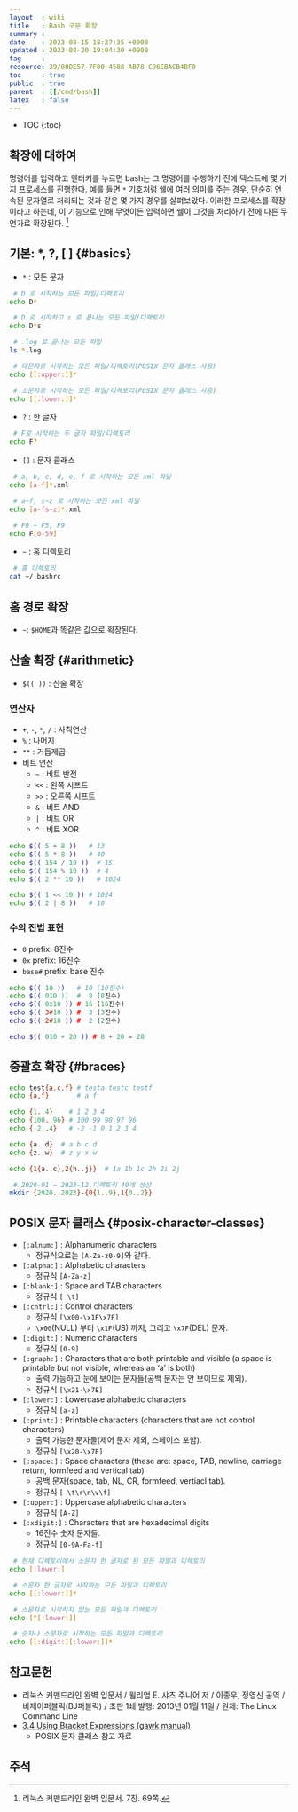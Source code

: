 ```yaml
---
layout  : wiki
title   : Bash 구문 확장
summary : 
date    : 2023-08-15 18:27:35 +0900
updated : 2023-08-20 19:04:30 +0900
tag     : 
resource: 39/80DE57-7F00-4588-AB78-C96EBACB4BF0
toc     : true
public  : true
parent  : [[/cmd/bash]]
latex   : false
---
```

* TOC
{:toc}

## 확장에 대하여

>
명령어를 입력하고 엔터키를 누르면 bash는 그 명령어를 수행하기 전에 텍스트에 몇 가지 프로세스를 진행한다.
예를 들면 `*` 기호처럼 쉘에 여러 의미를 주는 경우, 단순히 연속된 문자열로 처리되는 것과 같은 몇 가지 경우를 살펴보았다.
이러한 프로세스를 확장이라고 하는데, 이 기능으로 인해 무엇이든 입력하면 쉘이 그것을 처리하기 전에 다른 무언가로 확장된다.
[^tlcl-69]

## 기본: *, ?, [ ] {#basics}

- `*` : 모든 문자

```bash
 # D 로 시작하는 모든 파일/디렉토리
echo D*

 # D 로 시작하고 s 로 끝나는 모든 파일/디렉토리
echo D*s

 # .log 로 끝나는 모든 파일
ls *.log

 # 대문자로 시작하는 모든 파일/디렉토리(POSIX 문자 클래스 사용)
echo [[:upper:]]*

 # 소문자로 시작하는 모든 파일/디렉토리(POSIX 문자 클래스 사용)
echo [[:lower:]]*
```

- `?` : 한 글자

```bash
 # F로 시작하는 두 글자 파일/디렉토리
echo F?
```

- `[]` : 문자 클래스

```bash
 # a, b, c, d, e, f 로 시작하는 모든 xml 파일
echo [a-f]*.xml

 # a~f, s~z 로 시작하는 모든 xml 파일
echo [a-fs-z]*.xml

 # F0 ~ F5, F9
echo F[0-59]
```

- `~` : 홈 디렉토리

```bash
 # 홈 디렉토리
cat ~/.bashrc
```

## 홈 경로 확장

- `~`: `$HOME`과 똑같은 값으로 확장된다.

## 산술 확장 {#arithmetic}

- `$(( ))` : 산술 확장

### 연산자

- `+`, `-`, `*`, `/` : 사칙연산
- `%` : 나머지
- `**` : 거듭제곱
- 비트 연산
    - `~` : 비트 반전
    - `<<` : 왼쪽 시프트
    - `>>` : 오른쪽 시프트
    - `&` : 비트 AND
    - `|` : 비트 OR
    - `^` : 비트 XOR

```bash
echo $(( 5 + 8 ))   # 13
echo $(( 5 * 8 ))   # 40
echo $(( 154 / 10 ))  # 15
echo $(( 154 % 10 ))  # 4
echo $(( 2 ** 10 ))   # 1024

echo $(( 1 << 10 )) # 1024
echo $(( 2 | 8 ))   # 10
```

### 수의 진법 표현

- `0` prefix: 8진수
- `0x` prefix: 16진수
- `base#` prefix: base 진수

```bash
echo $(( 10 ))   # 10 (10진수)
echo $(( 010 ))  #  8 (8진수)
echo $(( 0x10 )) # 16 (16진수)
echo $(( 3#10 )) #  3 (3진수)
echo $(( 2#10 )) #  2 (2진수)

echo $(( 010 + 20 )) # 8 + 20 = 28
```

## 중괄호 확장 {#braces}

```bash
echo test{a,c,f} # testa testc testf
echo {a,f}       # a f
```

```bash
echo {1..4}    # 1 2 3 4
echo {100..96} # 100 99 98 97 96
echo {-2..4}   # -2 -1 0 1 2 3 4

echo {a..d}  # a b c d
echo {z..w}  # z y x w

echo {1{a..c},2{h..j}}  # 1a 1b 1c 2h 2i 2j
```

```bash
 # 2020-01 ~ 2023-12 디렉토리 40개 생성
mkdir {2020..2023}-{0{1..9},1{0..2}}
```

## POSIX 문자 클래스 {#posix-character-classes}

- `[:alnum:]` : Alphanumeric characters
    - 정규식으로는 `[A-Za-z0-9]`와 같다.
- `[:alpha:]` : Alphabetic characters
    - 정규식 `[A-Za-z]`
- `[:blank:]` : Space and TAB characters
    - 정규식 `[ \t]`
- `[:cntrl:]` : Control characters
    - 정규식 `[\x00-\x1F\x7F]`
    - `\x00`(NULL) 부터 `\x1F`(US) 까지, 그리고 `\x7F`(DEL) 문자.
- `[:digit:]` : Numeric characters
    - 정규식 `[0-9]`
- `[:graph:]` : Characters that are both printable and visible (a space is printable but not visible, whereas an ‘a’ is both)
    - 출력 가능하고 눈에 보이는 문자들(공백 문자는 안 보이므로 제외).
    - 정규식 `[\x21-\x7E]`
- `[:lower:]` : Lowercase alphabetic characters
    - 정규식 `[a-z]`
- `[:print:]` : Printable characters (characters that are not control characters)
    - 출력 가능한 문자들(제어 문자 제외, 스페이스 포함).
    - 정규식 `[\x20-\x7E]`
- `[:space:]` : Space characters (these are: space, TAB, newline, carriage return, formfeed and vertical tab)
    - 공백 문자(space, tab, NL, CR, formfeed, vertiacl tab).
    - 정규식 `[ \t\r\n\v\f]`
- `[:upper:]` : Uppercase alphabetic characters
    - 정규식 `[A-Z]`
- `[:xdigit:]` : Characters that are hexadecimal digits
    - 16진수 숫자 문자들.
    - 정규식 `[0-9A-Fa-f]`

```bash
 # 현재 디렉토리에서 소문자 한 글자로 된 모든 파일과 디렉토리
echo [:lower:]

 # 소문자 한 글자로 시작하는 모든 파일과 디렉토리
echo [[:lower:]]*

 # 소문자로 시작하지 않는 모든 파일과 디렉토리
echo [^[:lower:]]

 # 숫자나 소문자로 시작하는 모든 파일과 디렉토리
echo [[:digit:][:lower:]]*
```

## 참고문헌

- 리눅스 커맨드라인 완벽 입문서 / 윌리엄 E. 샤츠 주니어 저 / 이종우, 정영신 공역 / 비제이퍼블릭(BJ퍼블릭) / 초판 1쇄 발행: 2013년 01월 11일 / 원제: The Linux Command Line
- [3.4 Using Bracket Expressions (gawk manual)](https://www.gnu.org/software/gawk/manual/html_node/Bracket-Expressions.html )
    - POSIX 문자 클래스 참고 자료

## 주석

[^tlcl-69]: 리눅스 커맨드라인 완벽 입문서. 7장. 69쪽.

